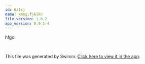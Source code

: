 ```yaml
---
id: 6z1sj
name: kmng;fjklkn
file_version: 1.0.2
app_version: 0.9.1-4
---
```







hfgd

<br/>

This file was generated by Swimm. [Click here to view it in the app](http://localhost:5003/repos/Z2l0aHViJTNBJTNBYXplcm90aGNvcmUtd290bGslM0ElM0FtYW96U3dpbW0=/docs/6z1sj).